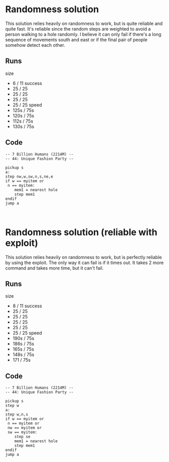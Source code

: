 
# Randomness solution

This solution relies heavily on randomness to work, but is quite reliable and quite fast. It's reliable since the random steps are weighted to avoid a person walking to a hole randomly. I believe it can only fail if there's a long sequence of movements south and east or if the final pair of people somehow detect each other.

## Runs

size
* 6 / 11
success
* 25 / 25
* 25 / 25
* 25 / 25
* 25 / 25
speed
* 125s / 75s
* 120s / 75s
* 112s / 75s
* 130s / 75s

## Code

```
-- 7 Billion Humans (2214M) --
-- 44: Unique Fashion Party --

pickup s
a:
step nw,w,sw,n,s,ne,e
if w == myitem or
 n == myitem:
	mem1 = nearest hole
	step mem1
endif
jump a



```

# Randomness solution (reliable with exploit)

This solution relies heavily on randomness to work, but is perfectly reliable by using the exploit. The only way it can fail is if it times out. It takes 2 more command and takes more time, but it can't fail.

## Runs

size
* 8 / 11
success
* 25 / 25
* 25 / 25
* 25 / 25
* 25 / 25
* 25 / 25
speed
* 190s / 75s
* 186s / 75s
* 165s / 75s
* 148s / 75s
* 171 / 75s

## Code
```
-- 7 Billion Humans (2214M) --
-- 44: Unique Fashion Party --

pickup s
step w
a:
step w,n,s
if w == myitem or
 n == myitem or
 nw == myitem or
 sw == myitem:
	step se
	mem1 = nearest hole
	step mem1
endif
jump a



```
